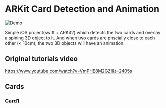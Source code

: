 # ARKit Card Detection and Animation
![Demo](https://user-images.githubusercontent.com/1845648/67168162-5f1d3f00-f356-11e9-8e7e-134362c69255.GIF)

Simple iOS project(swift + ARKit2) which detects the two cards and overlay a spining 3D object to it. And when two cards are phscially close to each other (< 10cm), the two 3D objects will have an animation.

## Original tutorials video 
https://www.youtube.com/watch?v=VmPHE8M2GZI&t=2405s

## Cards

### Card1
[](./CarcDetection/CarcDetection/Assets.xcassets/cards.arresourcegroup/cao.arreferenceimage/IMG_0596.jpg)
